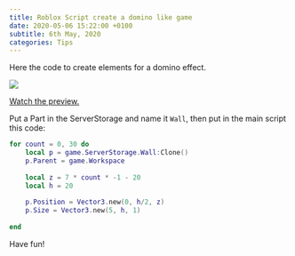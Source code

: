 ```yaml
---
title: Roblox Script create a domino like game
date: 2020-05-06 15:22:00 +0100
subtitle: 6th May, 2020
categories: Tips
---
```


Here the code to create elements for a domino effect.

![](/assets/log/n895_screen-shot-2020-05-06-at-19.20.26.png)

[Watch the preview.](https://www.youtube.com/watch?v=0k416xeuLOM)

Put a Part in the ServerStorage and name it `Wall`, then put in the main script this code:

```lua
for count = 0, 30 do
	local p = game.ServerStorage.Wall:Clone()
	p.Parent = game.Workspace
	
	local z = 7 * count * -1 - 20
	local h = 20
	
	p.Position = Vector3.new(0, h/2, z)
	p.Size = Vector3.new(5, h, 1)
	
end
```

Have fun!